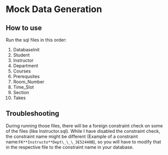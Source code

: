 # Mock Data Generation

## How to use

Run the sql files in this order:

1. DatabaseInit
2. Student
3. Instructor
4. Department
5. Courses
6. Prerequsites
7. Room_Number
8. Time_Slot
9. Section
10. Takes

## Troubleshooting

During running those files, there will be a foreign constraint check on some of the files (like Instructor.sql). While I have disabled the constraint check, the constraint name might be different (Example of a constraint name:`FK**Instructo**Dept\_\_\_3E52440B`), so you will have to modify that in the respective file to the constraint name in your database.
